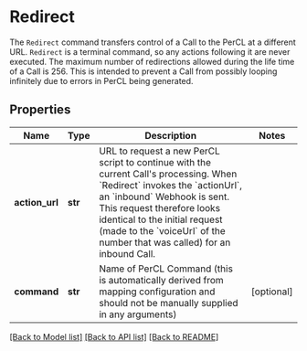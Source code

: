 # Redirect

The `Redirect` command transfers control of a Call to the PerCL at a different URL. `Redirect` is a terminal command, so any actions following it are never executed. The maximum number of redirections allowed during the life time of a Call is 256. This is intended to prevent a Call from possibly looping infinitely due to errors in PerCL being generated.
## Properties
Name | Type | Description | Notes
------------ | ------------- | ------------- | -------------
**action_url** | **str** | URL to request a new PerCL script to continue with the current Call&#39;s processing. When &#x60;Redirect&#x60; invokes the &#x60;actionUrl&#x60;, an &#x60;inbound&#x60; Webhook is sent. This request therefore looks identical to the initial request (made to the &#x60;voiceUrl&#x60; of the number that was called) for an inbound Call. | 
**command** | **str** | Name of PerCL Command (this is automatically derived from mapping configuration and should not be manually supplied in any arguments) | [optional] 

[[Back to Model list]](../README.md#documentation-for-models) [[Back to API list]](../README.md#documentation-for-api-endpoints) [[Back to README]](../README.md)


